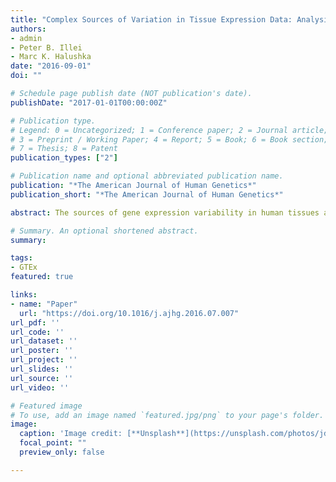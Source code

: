 ```yaml
---
title: "Complex Sources of Variation in Tissue Expression Data: Analysis of the GTEx Lung Transcriptome"
authors:
- admin
- Peter B. Illei
- Marc K. Halushka
date: "2016-09-01"
doi: ""

# Schedule page publish date (NOT publication's date).
publishDate: "2017-01-01T00:00:00Z"

# Publication type.
# Legend: 0 = Uncategorized; 1 = Conference paper; 2 = Journal article;
# 3 = Preprint / Working Paper; 4 = Report; 5 = Book; 6 = Book section;
# 7 = Thesis; 8 = Patent
publication_types: ["2"]

# Publication name and optional abbreviated publication name.
publication: "*The American Journal of Human Genetics*"
publication_short: "*The American Journal of Human Genetics*"

abstract: The sources of gene expression variability in human tissues are thought to be a complex interplay of technical, compositional, and disease-related factors. To better understand these contributions, we investigated expression variability in a relatively homogeneous tissue expression dataset from the Genotype-Tissue Expression (GTEx) resource. In addition to identifying technical sources, such as sequencing date and post-mortem interval, we also identified several biological sources of variation. An in-depth analysis of the 175 genes with the greatest variation among 133 lung tissue samples identified five distinct clusters of highly correlated genes. One large cluster included surfactant genes (SFTPA1, SFTPA2, and SFTPC), which are expressed exclusively in type II pneumocytes, cells that proliferate in ventilator associated lung injury. High surfactant expression was strongly associated with death on a ventilator and type II pneumocyte hyperplasia. A second large cluster included dynein (DNAH9 and DNAH12) and mucin (MUC5B and MUC16) genes, which are exclusive to the respiratory epithelium and goblet cells of bronchial structures. This indicates heterogeneous bronchiole sampling due to the harvesting location in the lung. A small cluster included acute-phase reactant genes (SAA1, SAA2, and SAA2–SAA4). The final two small clusters were technical and gender related. To summarize, in a collection of normal lung samples, we found that tissue heterogeneity caused by harvesting location (medial or lateral lung) and late therapeutic intervention (mechanical ventilation) were major contributors to expression variation. These unexpected sources of variation were the result of altered cell ratios in the tissue samples, an underappreciated source of expression variation.

# Summary. An optional shortened abstract.
summary: 

tags:
- GTEx
featured: true

links:
- name: "Paper"
  url: "https://doi.org/10.1016/j.ajhg.2016.07.007"
url_pdf: ''
url_code: ''
url_dataset: ''
url_poster: ''
url_project: ''
url_slides: ''
url_source: ''
url_video: ''

# Featured image
# To use, add an image named `featured.jpg/png` to your page's folder. 
image:
  caption: 'Image credit: [**Unsplash**](https://unsplash.com/photos/jdD8gXaTZsc)'
  focal_point: ""
  preview_only: false

---
```




